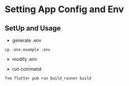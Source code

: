 # Setting App Config and Env

## SetUp  and Usage

- generate .env
```
cp .env.example .env
```
- modify .env

- run command

```
fvm flutter pub run build_runner build
```